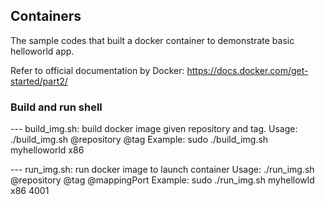 ## Containers
The sample codes that built a docker container to demonstrate basic helloworld app.

Refer to official documentation by Docker: 
https://docs.docker.com/get-started/part2/


### Build and run shell
--- build_img.sh: build docker image given repository and tag. 
		Usage: ./build_img.sh @repository @tag
		Example:  sudo ./build_img.sh myhelloworld x86

--- run_img.sh: run docker image to launch container
		Usage: ./run_img.sh @repository @tag @mappingPort
		Example:  sudo ./run_img.sh myhellowld x86 4001 